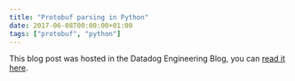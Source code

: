 ```yaml
---
title: "Protobuf parsing in Python"
date: 2017-06-08T00:00:00+01:00
tags: ["protobuf", "python"]
---
```


This blog post was hosted in the Datadog Engineering Blog, you can
[read it here](https://www.datadoghq.com/blog/engineering/protobuf-parsing-in-python/).

